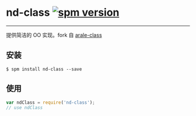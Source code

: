 # nd-class [![spm version](http://spmjs.io/badge/nd-class)](http://spmjs.io/package/nd-class)

---

提供简洁的 OO 实现。fork 自 [arale-class](https://github.com/aralejs/class)

## 安装

```
$ spm install nd-class --save
```

## 使用

```js
var ndClass = require('nd-class');
// use ndClass
```
